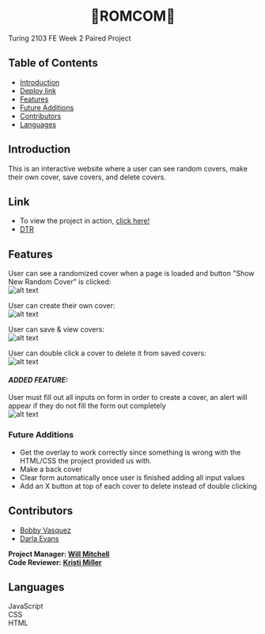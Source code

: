 <h1 align="center">💖ROMCOM💖</h1>

Turing 2103 FE Week 2 Paired Project  
## Table of Contents
* [Introduction](#introduction)
* [Deploy link](#Link)
* [Features](#Features )
* [Future Additions](#Future-Additions)
* [Contributors](#contributors)
* [Languages](#Languages)

## Introduction 
This is an interactive website where a user can see random covers, make their own cover, save covers, and delete covers.
## Link  
- To view the project in action, [click here!](https://darlaevans2000.github.io/romcom/)
- [DTR](https://gist.github.com/hoomberto/19eb7a2f29300b4c58d76728b924d8be)

## Features 
User can see a randomized cover when a page is loaded and button "Show New Random Cover" is clicked:  
![alt text](https://media.giphy.com/media/lFjlDj1oXV7G6IJASa/giphy.gif "Create Random Covers")

User can create their own cover:  
![alt text](https://media.giphy.com/media/bTFA5YteRednl40nVY/giphy.gif "Make your own Covers")

User can save & view covers:  
![alt text](https://media.giphy.com/media/bmMS5nrStJlxoxKOEL/giphy.gif "Save your Covers") 

User can double click a cover to delete it from saved covers:   
![alt text](https://media.giphy.com/media/rOq6OtGwoEetsxBka7/giphy.gif "Delete Covers")

  #### *ADDED FEATURE:*
User must fill out all inputs on form in order to create a cover, an alert will appear if they do not fill the form out completely   
![alt text](https://media.giphy.com/media/YAsx6rIVX1pEfmj5Y0/giphy.gif "Form validation")

### Future Additions
- Get the overlay to work correctly since something is wrong with the HTML/CSS the project provided us with. 
- Make a back cover
- Clear form automatically once user is finished adding all input values
- Add an X button at top of each cover to delete instead of double clicking
## Contributors
- [Bobby Vasquez](https://github.com/hoomberto)
- [Darla Evans](https://github.com/darlaevans2000)    

**Project Manager: [Will Mitchell](https://github.com/wvmitchell)**  
**Code Reviewer: [Kristi Miller](https://github.com/Kristiannmiller)**

## Languages
JavaScript  
CSS  
HTML   
